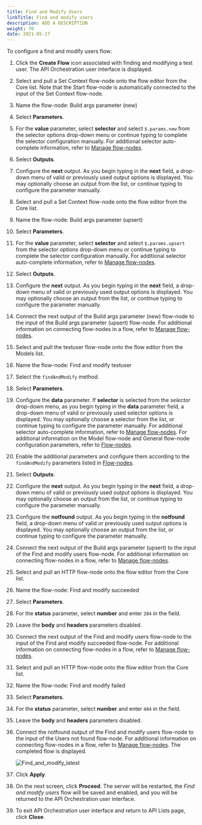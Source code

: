 ```yaml
---
title: Find and Modify Users
linkTitle: Find and modify users
description: ADD A DESCRIPTION
weight: 70
date: 2021-05-17
---
```


To configure a find and modify users flow:

1. Click the **Create Flow** icon associated with finding and modifying a test user.
    The API Orchestration user interface is displayed.

2. Select and pull a Set Context flow-node onto the flow editor from the Core list. Note that the Start flow-node is automatically connected to the input of the Set Context flow-node.

3. Name the flow-node: Build args parameter (new)

4. Select **Parameters**.

5. For the **value** parameter, select **selector** and select `$.params.new` from the selector options drop-down menu or continue typing to complete the selector configuration manually. For additional selector auto-complete information, refer to [Manage flow-nodes](/docs/developer_guide/flows/manage_flow-nodes/).

6. Select **Outputs**.

7. Configure the **next** output. As you begin typing in the **next** field, a drop-down menu of valid or previously used output options is displayed. You may optionally choose an output from the list, or continue typing to configure the parameter manually.

8. Select and pull a Set Context flow-node onto the flow editor from the Core list.

9. Name the flow-node: Build args parameter (upsert)

10. Select **Parameters**.

11. For the **value** parameter, select **selector** and select `$.params.upsert` from the selector options drop-down menu or continue typing to complete the selector configuration manually. For additional selector auto-complete information, refer to [Manage flow-nodes](/docs/developer_guide/flows/manage_flow-nodes/).

12. Select **Outputs**.

13. Configure the **next** output. As you begin typing in the **next** field, a drop-down menu of valid or previously used output options is displayed. You may optionally choose an output from the list, or continue typing to configure the parameter manually.

14. Connect the next output of the Build args parameter (new) flow-node to the input of the Build args parameter (upsert) flow-node. For additional information on connecting flow-nodes in a flow, refer to [Manage flow-nodes](/docs/developer_guide/flows/manage_flow-nodes/).

15. Select and pull the testuser flow-node onto the flow editor from the Models list.

16. Name the flow-node: Find and modify testuser

17. Select the `findAndModify` method.

18. Select **Parameters**.

19. Configure the **data** parameter. If **selector** is selected from the _selector_ drop-down menu, as you begin typing in the **data** parameter field, a drop-down menu of valid or previously used selector options is displayed. You may optionally choose a selector from the list, or continue typing to configure the parameter manually. For additional selector auto-complete information, refer to [Manage flow-nodes](/docs/developer_guide/flows/manage_flow-nodes/). For additional information on the Model flow-node and General flow-node configuration parameters, refer to [Flow-nodes](/docs/developer_guide/flows/flow-nodes/).

20. Enable the additional parameters and configure them according to the `findAndModify` parameters listed in [Flow-nodes](/docs/developer_guide/flows/flow-nodes/).

21. Select **Outputs**.

22. Configure the **next** output. As you begin typing in the **next** field, a drop-down menu of valid or previously used output options is displayed. You may optionally choose an output from the list, or continue typing to configure the parameter manually.

23. Configure the **notfound** output. As you begin typing in the **notfound** field, a drop-down menu of valid or previously used output options is displayed. You may optionally choose an output from the list, or continue typing to configure the parameter manually.

24. Connect the next output of the Build args parameter (upsert) to the input of the Find and modify users flow-node. For additional information on connecting flow-nodes in a flow, refer to [Manage flow-nodes](/docs/developer_guide/flows/manage_flow-nodes/).

25. Select and pull an HTTP flow-node onto the flow editor from the Core list.

26. Name the flow-node: Find and modify succeeded

27. Select **Parameters**.

28. For the **status** parameter, select **number** and enter `204` in the field.

29. Leave the **body** and **headers** parameters disabled.

30. Connect the next output of the Find and modify users flow-node to the input of the Find and modify succeeded flow-node. For additional information on connecting flow-nodes in a flow, refer to [Manage flow-nodes](/docs/developer_guide/flows/manage_flow-nodes/).

31. Select and pull an HTTP flow-node onto the flow editor from the Core list.

32. Name the flow-node: Find and modify failed

33. Select **Parameters**.

34. For the **status** parameter, select **number** and enter `404` in the field.

35. Leave the **body** and **headers** parameters disabled.

36. Connect the notfound output of the Find and modify users flow-node to the input of the Users not found flow-node. For additional information on connecting flow-nodes in a flow, refer to [Manage flow-nodes](/docs/developer_guide/flows/manage_flow-nodes/). The completed flow is displayed.

    ![Find_and_modify_latest](/Images/Find_and_modify_latest.png)
37. Click **Apply**.

38. On the next screen, click **Proceed**. The server will be restarted, the _Find and modify users_ flow will be saved and enabled, and you will be returned to the API Orchestration user interface.

39. To exit API Orchestration user interface and return to API Lists page, click **Close**.
